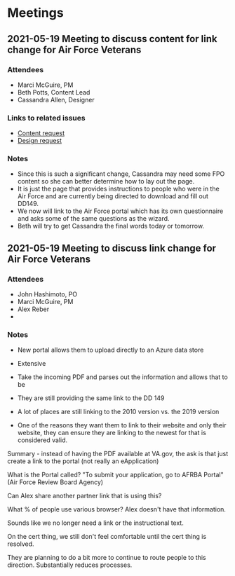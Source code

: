 # Meetings


## 2021-05-19 Meeting to discuss content for link change for Air Force Veterans
### Attendees
- Marci McGuire, PM
- Beth Potts, Content Lead
- Cassandra Allen, Designer

### Links to related issues
- [Content request](https://github.com/department-of-veterans-affairs/va.gov-team/issues/25655)
- [Design request](https://github.com/department-of-veterans-affairs/va.gov-team/issues/23591)


### Notes
- Since this is such a significant change, Cassandra may need some FPO content so she can better determine how to lay out the page.
- It is just the page that provides instructions to people who were in the Air Force and are currently being directed to download and fill out DD149.
- We now will link to the Air Force portal which has its own questionnaire and asks some of the same questions as the wizard.
- Beth will try to get Cassandra the final words today or tomorrow.

## 2021-05-19 Meeting to discuss link change for Air Force Veterans
### Attendees
- John Hashimoto, PO
- Marci McGuire, PM
- Alex Reber
-
### Notes

- New portal allows them to upload directly to an Azure data store

- Extensive 

- Take the incoming PDF and parses out the information and allows that to be

- They are still providing the same link to the DD 149 

- A lot of places are still linking to the 2010 version vs. the 2019 version

- One of the reasons they want them to link to their website and only their website, they can ensure they are linking to the newest for that is considered valid. 

Summary - instead of having the PDF available at VA.gov, the ask is that just create a link to the portal (not really an eApplication) 

What is the Portal called? "To submit your application, go to AFRBA Portal" (Air Force Review Board Agency)

Can Alex share another partner link that is using this? 

What % of people use various browser? Alex doesn't have that information.

Sounds like we no longer need a link or the instructional text.  

On the cert thing, we still don't feel comfortable until the cert thing is resolved.

They are planning to do a bit more to continue to route people to this direction.  Substantially reduces processes.
